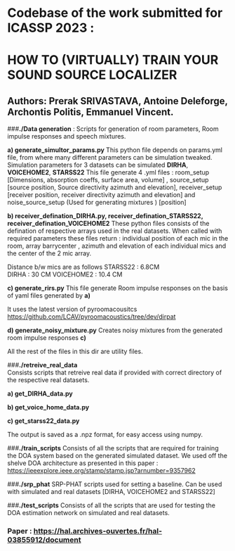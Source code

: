 # Codebase of the work submitted for ICASSP 2023 : 
# HOW TO (VIRTUALLY) TRAIN YOUR SOUND SOURCE LOCALIZER 
## Authors: Prerak SRIVASTAVA, Antoine Deleforge, Archontis Politis, Emmanuel Vincent.

###**./Data generation** : Scripts for generation of room parameters, Room impulse responses and speech mixtures.

**a) generate_simultor_params.py** 
This python file depends on params.yml file, from where many different parameters can be simulation tweaked.
Simulation parameters for 3 datasets can be simulated **DIRHA**, **VOICEHOME2**, **STARSS22**
This file generate 4 .yml files : room_setup [Dimensions, absorption coeffs, surface area, volume] , source_setup [source position, Source directivity azimuth and elevation], receiver_setup [receiver position, receiver directivity azimuth and elevation] and noise_source_setup (Used for generating mixtures ) [position]

**b) receiver_defination_DIRHA.py, receiver_defination_STARSS22, receiver_defination_VOICEHOME2**
These python files consists of the defination of respective arrays used in the real datasets.
When called with required parameters these files return : individual position of each mic in the room, array barrycenter , azimuth and elevation of each individual mics and the center of the 2 mic array.

Distance b/w mics are as follows 
STARSS22 : 6.8CM  
DIRHA : 30 CM
VOICEHOME2 : 10.4 CM 

**c) generate_rirs.py** 
This file generate Room impulse responses on the basis of yaml files generated by **a)**

It uses the latest version of pyroomacousitcs  https://github.com/LCAV/pyroomacoustics/tree/dev/dirpat

**d) generate_noisy_mixture.py**
Creates noisy mixtures from the generated room impulse responses **c)**

All the rest of the files in this dir are utility files. 

###**./retreive_real_data**  
Consists scripts that retreive real data if provided with correct directory of the respective real datasets.

**a) get_DIRHA_data.py**

**b) get_voice_home_data.py**

**c) get_starss22_data.py**

The output is saved as a .npz format, for easy access using numpy.

###**./train_scripts** 
Consists of all the scripts that are required for training the DOA system based on the generated simulated dataset. 
We used off the shelve DOA architecture as presented in this paper : https://ieeexplore.ieee.org/stamp/stamp.jsp?arnumber=9357962


###**./srp_phat** 
SRP-PHAT scripts used for setting a baseline.
Can be used with simulated and real datasets [DIRHA, VOICEHOME2 and STARSS22]


###**./test_scripts** 
Consists of all the scripts that are used for testing the DOA estimation network on simulated and real datasets.



### Paper :  https://hal.archives-ouvertes.fr/hal-03855912/document
